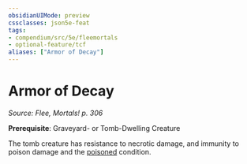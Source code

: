 ```yaml
---
obsidianUIMode: preview
cssclasses: json5e-feat
tags:
- compendium/src/5e/fleemortals
- optional-feature/tcf
aliases: ["Armor of Decay"]
---
```

# Armor of Decay
*Source: Flee, Mortals! p. 306*  

**Prerequisite**: Graveyard- or Tomb-Dwelling Creature

The tomb creature has resistance to necrotic damage, and immunity to poison damage and the [poisoned](2-Mechanics/CLI/rules/conditions.md#poisoned) condition.